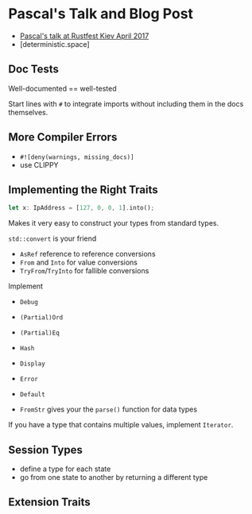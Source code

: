 # Pascal's Talk and Blog Post

* [Pascal's talk at Rustfest Kiev April 2017]()
* [deterministic.space]

## Doc Tests

Well-documented == well-tested

Start lines with `#` to integrate imports without including them in the docs themselves.

## More Compiler Errors

* `#![deny(warnings, missing_docs)]`
* use CLIPPY

## Implementing the Right Traits

```rust
let x: IpAddress = [127, 0, 0, 1].into();
```

Makes it very easy to construct your types from standard types.

`std::convert` is your friend
* `AsRef` reference to reference conversions
* `From` and `Into` for value conversions
* `TryFrom`/`TryInto` for fallible conversions 

Implement
* `Debug`
* `(Partial)Ord`
* `(Partial)Eq`
*  `Hash`

* `Display`
* `Error`

* `Default`

* `FromStr` gives your the `parse()` function for data types

If you have a type that contains multiple values, implement `Iterator`.

## Session Types

* define a type for each state
* go from one state to another by returning a different type

## Extension Traits